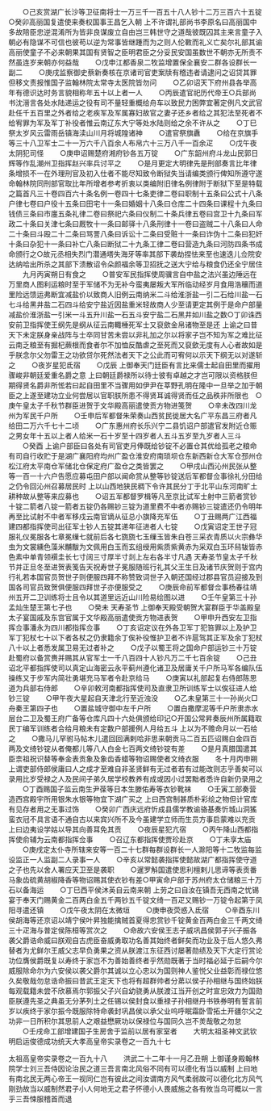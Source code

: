 <!-- { "loadSidebar": true } -->
　　○己亥赏湖广长沙等卫征南将士一万三千一百五十八人钞十二万三百六十五锭○癸卯高丽国复遣使来奏权国事王昌乞入朝  上不许谓礼部尚书李原名曰高丽国中多故陪臣忠逆混淆所为皆非良谋废立自由岂三韩世守之道哉彼既囚其主来言童子入朝必有隐谋不可信也彼苟以逆为常事皆继踵而为之则人伦斁而礼义亡矣尔礼部其谕高丽使童子不必来朝果其国有贤智之臣明君臣之分妥民安国虽数世不朝亦无所责不然虽连岁来朝亦何益哉
　　○戊申江都香泉二牧监增置保全襄安二群各设群长一副二
　　○庚戌监察御史蔡新奏核在京诸司官吏案牍有稽违者请逮问之诏贷其罪但移文责报惟国子监翰林院太常寺太医院皆勿问
　　○乙卯诏天下府州县各举高年有德识达时务言貌相称年五十以上者一人
　　○丙辰遣官祀历代帝王○兵部尚书沈溍言各处水陆递运之役有司不量轻重概给舟车以致民力困弊宜著定例凡文武官赴任千五百里之外者给之老疾军及军属寡妇故官之妻子还乡者给之其犯法至死者不给宥罪为军及军丁补役者惟云南辽东大宁等处水陆则给之余不许从之
　　○丁巳祭太岁风云雷雨岳镇海渎山川月将城隍诸神
　　○遣官祭旗纛
　　○给在京旗手等三十八卫军士二十一万六千八百余人布帛六十三万八千一百余疋
　　○戊午夜太阴犯司怪
　　○庚申诏赐楚府湘府钞各五万锭
　　○广东韶州府斗龙山民郭日辉等作乱潮州卫指挥赵兴率兵讨平之
　　○是月更定大明律先是刑部奏言比年律条增损不一在外理刑官及初入仕者不能尽知致令断狱失当请编类颁行俾知所遵守遂命翰林院同刑部官取比年所增者参考折衷以类编附旧律名例律附于断狱下至是特载之篇首凡三十卷四百六十条名例一卷四十七条吏律二卷曰职制十五条曰公式十八条户律七卷曰户役十五条曰田宅十一条曰婚姻十八条曰仓库二十四条曰课程十九条曰钱债三条曰市廛五条礼律二卷曰祭祀六条曰仪制二十条兵律五卷曰宫卫十九条曰军政二十条曰关津七条曰厩牧十一条曰邮驿十八条刑律十一卷曰盗贼二十八条曰人命二十条曰斗殴二十二条曰骂詈八条曰诉讼十二条曰受赃十一条曰诈伪十二条曰犯奸十条曰杂犯十一条曰补亡八条曰断狱二十九条工律二卷曰营造九条曰河防四条书成命颁行之○故元丞相失烈门潜通塔失海牙等率其部下袭劫捏怯来至也速迭儿佥院安达纳哈出所杀之其部下溃散诏令朵颜福余等卫招抚之送大宁给与粮食仍还全宁居住
　　九月丙寅朔日有食之
　　○普安军民指挥使周骥言自中盐之法兴虽边陲远在万里商人图利运粮时至于军储不为无补今蛮夷屡叛大军所临动经岁月食用浩穰而道里险远馈运弗断宜减盐价以致商人旧例云南纳米二斗给淮浙盐一引二石给川盐一石七斗给黑井盐二石四斗给安宁盐近因盐重米轻故商人少至请更定其例于是命户部量减盐价淮浙盐一引米一斗五升川盐一石五斗安宁盐二石黑井如川盐之数○丁卯诛西安前卫指挥使王纲先是纲从征云南輙棰死军士又裒歛金帛诸物至是还  上谕之曰昔天下未定朕身亲战阵与士卒同甘苦未尝以非礼加之尔以将家子岂不知为军之难比征云南乏粮至有掘杞蕨根而食者尔不加恤反酷虐之至死而又裒歛无度有人心者故如是乎朕念尔父勿雷王之功欲贷尔死然法者天下之公此而可宥何以示天下纲无以对遂斩之
　　○夜岁星犯氐宿
　　○戊辰  上御奉天门廷臣有言比来儒士起自田里而擢用骤峻非朝廷爱重名爵之意  上曰朝廷爵禄所以待士彼有卓越之才岂可限以资格朕但期得贤名爵非所恡若曰起自田里不当骤用如伊尹在莘野孔明在隆中一旦举之加于朝臣之上遂至建功立业何尝居以官职朕所患不得贤耳诚得贤而任之品秩非所限也　○庚午皇太子千秋节群臣进贺于文华殿高丽遣使贡方物进笺贺
　　○辛未改四川龙州为军民千户所
　　○壬申后军都督朱荣奏山西贫民徙居大名广平东昌三府者凡给田二万六千七十二顷
　　○广东惠州府长乐兴宁二县饥诏户部遣官发附近仓赈之男女年十五以上者人给米一石十岁至十四岁者人五斗五岁至九岁者人三斗
　　○癸酉  上谕户部臣曰各处有司官吏月俸既给钞锭不必置仓其优给孤老之粮命有司自行收贮于是湖广襄阳府均州广盈仓淮安府南琐坝仓东新西新仓大军仓邳州仓松江府太平南仓军储北仓保定府广盈仓之类皆罢之
　　○甲戌山西沁州民张从整等一百一十六户告愿应募屯田户部以闻命赏从整等钞锭送后军都督佥事徐礼分田给之仍令回沁州召募居民时  上以山西地狭民稠下令许其民分丁于北平山东河南旷土耕种故从整等来应募也
　　○诏五军都督罗楫等凡至京比试军士射中三箭者赏钞十锭二箭者八锭一箭者五锭仍各赐钞三锭为道里费不中者亦赐钞三锭遣还仍令明年再至比试射不中者军移戍云南官谪从征总小旗降充军伍
　　○丁丑赐两广江西福建四都指挥使司出征军士钞人五锭其递年征进者人七锭
　　○戊寅诏定王世子冠服礼仪冕服各七章冕缫七就前后各七旒旒七玉缫玉皆朱白苍三采衣青质以火宗彝华虫为文裳纁色藻米黼黻为文佩用白玉而玄组绶用紫质紫黄赤为采双白玉环舄韨皆赤色素中单青领襈圭长七寸阔三寸厚半寸剡上左右各半寸凡遇  天寿圣节皇太子千秋节并正旦冬至进贺表笺告天祝寿世子冕服随班行礼其父王生日及诸节庆贺则于宫内行礼若本国官员贺世子则便服四拜不称赞致词世子入朝还国经过郡县官员迎接及到国各司官员致贺俱便服四拜世子亦便服受之
　　○庚辰命前军都督佥事杨春往靖州五开二卫训练将士且令以其道里远近山川险易绘图以进
　　○壬午皇第三十孙孟灿生楚王第七子也
　　○癸未  天寿圣节  上御奉天殿受朝贺大宴群臣于华盖殿皇太子宴国戚及东宫官属于文华殿高丽遣使贡方物进表贺
　　○甲申升西安左卫指挥佥事潘永为四川都指挥佥事
　　○丁亥诏定议在外各卫军丁犯笞罪以上及护卫军丁犯杖七十以下者各杖之仍隶籍余丁俟补役惟护卫者不许扈驾其正军及余丁犯杖八十以上者悉发属卫易无过者补之
　　○戊子以蜀王将之国命户部运钞三十万锭赴蜀府以备赏赉并赐其从官军士一千八百四十人钞凡万二千七百余锭
　　○己丑诏北平都指挥使司以真定山海密云永平蓟州遵化诸卫及居庸关千户所马军各编队伍操练又于步军内简壮勇堪充马军者令赴京给马
　　○庚寅以礼部起复右侍郎陈思道为兵部右侍郎
　　○辛卯敕河南都指挥使司及直隶卫所训练军士以俟征进人给钞三锭
　　○甲午夜大星起自天津北行至近浊没
　　○乙未皇第三十一孙尚火□舟秦王第四子也
　　○置盐城守御中左千户所
　　○置白撒摩泥等千户所隶赤水层台二卫及蜀王府广备等仓库凡四十六处俱颁给印记○开国公常昇奏辰州所属籍取民丁编军训练者合给月粮未有定数户部援例人月给五斗  上以为不赡命月以一石给之
　　○撒马儿罕驸马帖木儿遣回回满剌哈非思来朝贡马二百五匹诏赐白金四百两及文绮钞锭从者俺都儿等八人白金七百两文绮钞锭有差
　　○是月真腊国遣其臣柰祖祝识替等奉金表贡象及象齿香蜡等物诏赐使者文绮衣服
　　冬十月丙申朔  上谓吏部侍郎侯庸曰人之成才至难自非圣贤鲜有无过者若有过能改则志乎善矣可以录用比岁受禄之人及民间子弟久居学校教养有成或因小过罢黜者悉许自新仍录用之
　　○丁酉赐国子监云南生尹葆等日本生滕佑寿等衣钞靴袜
　　○壬寅工部奏营造西宫殿宇所用银朱水银等物宜下湖广买之  上曰西宫制甚质朴彩绘之物但计官库有见存者用之无事过饰
　　○癸卯广西庆远府忻成县儒学教谕骆基奏忻城山洞猺蛮衣冠不具言语不通自古以来宾兴所不及今虽建学立师而生员方事启蒙难以充贡  上曰边夷设学姑以导其向善耳免其贡
　　○夜辰星犯亢宿
　　○丙午降山西都指挥使俞辅为云南都指挥佥事
　　○召辽东都指挥使贾珍赴京
　　○丁未享太庙
　　○庚戌定太仆寺所辖来安等一百二十七群每群设群长一人滁阳等十二牧监每监设监正一人监副二人录事一人
　　○辛亥以常懿袭指挥使懿故湖广都指挥使守道之子也先以舍人署应天卫至是袭职
　　○暹罗斛国遣使思利檀剌儿思谛等表贡番马象齿硫黄胡椒降香等物诏赐其使衣钞有差○甲寅命户部于苏州府太仓储粮三十万石以备海运
　　○丁巳西平侯沐英自云南来朝  上劳之曰自汝在镇吾无西南之忧锡宴于奉天门赐黄金二百两白金五千两钞五千锭文绮一百疋又赐钞一万锭令起第于凤阳寻遣还镇
　　○戊午夜太阴在太微垣
　　○庚申夜荧惑入氐宿
　　○辛酉东川侯胡海等还京诏以靖宁侯叶昇独能擒贼首夏得忠赏钞千锭黄金百两白金三千两文绮三十疋海与普定侯陈桓等赏次之
　　○命故六安侯王志子威巩昌侯郭子兴子振各袭父爵诰命威曰朕观自古虎臣奋威勇取功名善其始终者鲜矣而功业及于后人悠久弗替者为尤鲜尔王威父志早负勇果之资从朕渡江东征西讨屡著勋绩及天下大定行赏论功位膺侯爵既复以寿终于家岂不为善始善终者乎然勋既著于当时福必延于后嗣今尔威服除命尔为六安侯以袭父爵尔其诚以立心忠以为国则神人鉴悦父业益彰而禄位悠久矣敬哉勿怠诰命振曰昔武王定天下也将有超群帅者分苐以侯子孙相继与国终始朕每观载籍未尝不欣慕焉尔郭振父子兴自幼骁勇从朕渡江当开创之时宣忠效力为国勋臣朕遵先圣之典虽无分茅列土之任锡以侯封食以重禄子孙相继丹书铁券明有誓言前岁以疾终于家尔振今既服除特命袭封巩昌侯以承父业呜呼眠霜卧雪拓土开疆尔父之功非一日所积尔其思前人之艰益懋厥功以保禄位与国同久岂不羙哉敬之勿怠
　　○壬戌命工部增建国子生房舍于监前以居有家室者
　　大明太祖圣神文武钦明启运俊德成功统天大孝高皇帝实录卷之一百九十七



太祖高皇帝实录卷之一百九十八
　　洪武二十二年十一月乙丑朔  上御谨身殿翰林院学士刘三吾侍因论治民之道三吾言南北风俗不同有可以德化有当以威制  上曰地有南北民无两心帝王一视同仁岂有彼此之间汝谓南方风气柔弱故可以德化北方风气刚劲故当以威制然君子小人何地无之君子怀德小人畏威施之各有攸当乌可概以一言乎三吾悚服稽首而退
